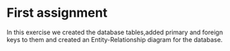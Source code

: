 # First assignment
In this exercise we created the database tables,added primary and foreign keys to them and created an Entity-Relationship diagram for the database.
